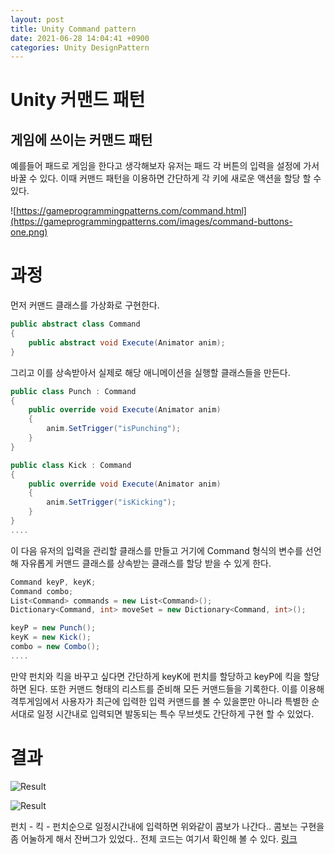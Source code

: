 ```yaml
---
layout: post
title: Unity Command pattern
date: 2021-06-28 14:04:41 +0900
categories: Unity DesignPattern
---
```


# Unity 커맨드 패턴

## 게임에 쓰이는 커맨드 패턴
예를들어 패드로 게임을 한다고 생각해보자 유저는 패드 각 버튼의 입력을 설정에 가서 바꿀 수 있다. 이때 커맨드 패턴을 이용하면 간단하게 각 키에 새로운 액션을 할당 할 수 있다. 

![https://gameprogrammingpatterns.com/command.html](https://gameprogrammingpatterns.com/images/command-buttons-one.png)

# 과정
먼저 커맨드 클래스를 가상화로 구현한다.
```c#
public abstract class Command
{
    public abstract void Execute(Animator anim);
}
```
그리고 이를 상속받아서 실제로 해당 애니메이션을 실행할 클래스들을 만든다.

```c#
public class Punch : Command
{
    public override void Execute(Animator anim)
    {
        anim.SetTrigger("isPunching");
    }
}

public class Kick : Command
{
    public override void Execute(Animator anim)
    {
        anim.SetTrigger("isKicking");
    }
}
....
```
이 다음 유저의 입력을 관리할 클래스를 만들고 거기에 Command 형식의 변수를 선언해 자유롭게 커맨드 클래스를 상속받는 클래스를 할당 받을 수 있게 한다.

```c#
Command keyP, keyK;
Command combo;
List<Command> commands = new List<Command>();
Dictionary<Command, int> moveSet = new Dictionary<Command, int>();

keyP = new Punch();
keyK = new Kick();
combo = new Combo();
....
```
만약 펀치와 킥을 바꾸고 싶다면 간단하게 keyK에 펀치를 할당하고 keyP에 킥을 할당하면 된다. 또한 커맨드 형태의 리스트를 준비해 모든 커맨드들을 기록한다. 이를 이용해 격투게임에서 사용자가 최근에 입력한 입력 커맨드를 볼 수 있을뿐만 아니라 특별한 순서대로 일정 시간내로 입력되면 발동되는 특수 무브셋도 간단하게 구현 할 수 있었다.

# 결과

![Result](https://user-images.githubusercontent.com/39051679/122658507-17912b00-d1a9-11eb-9200-00d8a5e9c918.gif)

![Result](https://user-images.githubusercontent.com/39051679/122658508-1d870c00-d1a9-11eb-882f-cf0f42a8463f.gif)

펀치 - 킥 - 펀치순으로 일정시간내에 입력하면 위와같이 콤보가 나간다.. 콤보는 구현을 좀 어눌하게 해서 잔버그가 있었다.. 전체 코드는 여기서 확인해 볼 수 있다. [링크](https://github.com/ZeroFive0505/Design_pattern_exercise)